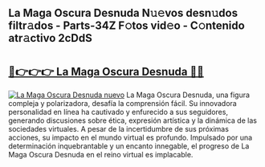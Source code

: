 ## La Maga Oscura Desnuda N𝚞𝚎vos desn𝚞dos filtr𝚊dos - Parts-34Z F𝚘tos vid𝚎o - C𝚘ntenido atr𝚊ctivo 2cDdS

# <h2><a href="http://mb3ymh.tromn.icu/?c=La+Maga+Oscura+Desnuda">🔗👉👉👉 La Maga Oscura Desnuda 🔗🔗</a></h2>

[![La Maga Oscura Desnuda nuevo](https://i.imgur.com/pEAQMta.gif)](http://mb3ymh.tromn.icu/?c=La+Maga+Oscura+Desnuda)
La Maga Oscura Desnuda, una figura compleja y polarizadora, desafía la comprensión fácil. Su innovadora personalidad en línea ha cautivado y enfurecido a sus seguidores, generando discusiones sobre ética, expresión artística y la dinámica de las sociedades virtuales. A pesar de la incertidumbre de sus próximas acciones, su impacto en el mundo virtual es profundo. Impulsado por una determinación inquebrantable y un encanto innegable, el progreso de La Maga Oscura Desnuda en el reino virtual es implacable.
